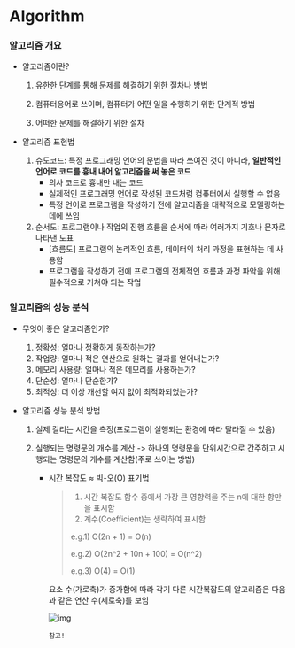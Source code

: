 # Algorithm

### 알고리즘 개요

- 알고리즘이란?

  1. 유한한 단계를 통해 문제를 해결하기 위한 절차나 방법

  2. 컴퓨터용어로 쓰이며, 컴퓨터가 어떤 일을 수행하기 위한 단계적 방법

  3. 어떠한 문제를 해결하기 위한 절차

     

- 알고리즘 표현법

  1. 슈도코드: 특정 프로그래밍 언어의 문법을 따라 쓰여진 것이 아니라, **일반적인 언어로 코드를 흉내 내어 알고리즘을 써 놓은 코드**
     - 의사 코드로 흉내만 내는 코드
     - 실제적인 프로그래밍 언어로 작성된 코드처럼 컴퓨터에서 실행할 수 없음
     - 특정 언어로 프로그램을 작성하기 전에 알고리즘을 대략적으로 모델링하는 데에 쓰임
  2. 순서도: 프로그램이나 작업의 진행 흐름을 순서에 따라 여러가지 기호나 문자로 나타낸 도표
     - [흐름도] 프로그램의 논리적인 흐름, 데이터의 처리 과정을 표현하는 데 사용함
     - 프로그램을 작성하기 전에 프로그램의 전체적인 흐름과 과정 파악을 위해 필수적으로 거쳐야 되는 작업



### 알고리즘의 성능 분석

- 무엇이 좋은 알고리즘인가?

  1. 정확성: 얼마나 정확하게 동작하는가?
  2. 작업량: 얼마나 적은 연산으로 원하는 결과를 얻어내는가?
  3. 메모리 사용량: 얼마나 적은 메모리를 사용하는가?
  4. 단순성: 얼마나 단순한가?
  5. 최적성: 더 이상 개선할 여지 없이 최적화되었는가?

- 알고리즘 성능 분석 방법

  1. 실제 걸리는 시간을 측정(프로그램이 실행되는 환경에 따라 달라질 수 있음)

  2. 실행되는 명령문의 개수를 계산 -> 하나의 명령문을 단위시간으로 간주하고 시행되는 명령문의 개수를 계산함(주로 쓰이는 방법)

     - 시간 복잡도 ≈ 빅-오(O) 표기법

       > 1. 시간 복잡도 함수 중에서 가장 큰 영향력을 주는 n에 대한 항만을 표시함
       > 2. 계수(Coefficient)는 생략하여 표시함
       >
       > e.g.1) O(2n + 1) = O(n)
       >
       > e.g.2) O(2n^2 + 10n + 100) = O(n^2)
       >
       > e.g.3) O(4) = O(1)

       요소 수(가로축)가 증가함에 따라 각기 다른 시간복잡도의 알고리즘은 다음과 같은 연산 수(세로축)를 보임

       ![img](https://t1.daumcdn.net/cfile/tistory/22158A4F565E7A6219)

       ~~~요소 수의 제곱 수로 표현되는 시간 복잡도를 가지는 알고리즘의 경우 연산 수가 기하급수적으로 증가하기 때문에 유의해서 사용해야 함~~~
       참고!
       ~~~

       



